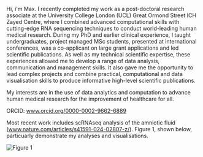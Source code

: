 Hi, i'm Max. I recently completed my work as a post-doctoral research associate at the University College London (UCL) Great Ormond Street ICH Zayed Centre, where I combined advanced computational skills with cutting-edge RNA sequencing techniques to conduct world-leading human medical research. During my PhD and earlier clinical experience, I taught undergraduates, project managed MSc students, presented at international conferences, was a co-applicant on large grant applications and led scientific publications. As well as my technical scientific expertise, these experiences allowed me to develop a range of data analysis, communication and management skills. It also gave me the opportunity to lead complex projects and combine practical, computational and data visualisation skills to produce informative high-level scientific publications. 

My interests are in the use of data analytics and computation to advance human medical research for the improvement of healthcare for all. 

ORCID: www.orcid.org/0000-0002-9662-6889


Most recent work includes scRNAseq analysis of the amniotic fluid (www.nature.com/articles/s41591-024-02807-z/). Figure 1, shown below, particuarly demonstrate my analyses and visualisations.  

![Figure 1](https://media.springernature.com/full/springer-static/image/art%3A10.1038%2Fs41591-024-02807-z/MediaObjects/41591_2024_2807_Fig1_HTML.png)
